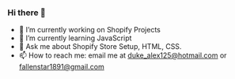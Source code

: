 ### Hi there 👋

- 🔭 I’m currently working on Shopify Projects
- 🌱 I’m currently learning JavaScript
- 💬 Ask me about Shopify Store Setup, HTML, CSS.
- 📫 How to reach me: email me at duke_alex125@hotmail.com or fallenstar1891@gmail.com
